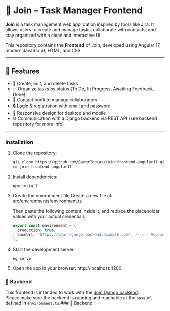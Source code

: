 # 🧩 Join – Task Manager Frontend

**Join** is a task management web application inspired by tools like Jira. It allows users to create and manage tasks, collaborate with contacts, and stay organized with a clean and interactive UI.

This repository contains the **Frontend** of Join, developed using Angular 17, modern JavaScript, HTML, and CSS.

---

## 🚀 Features

- 📝 Create, edit, and delete tasks
- ✅ Organize tasks by status (To Do, In Progress, Awaiting Feedback, Done)
- 👥 Contact book to manage collaborators
- 🔒 Login & registration with email and password
- 📱 Responsive design for desktop and mobile
- 🌐 Communication with a Django backend via REST API (see backend repository for more info)

---

### Installation

1. Clone the repository:

   ```bash
   git clone https://github.com/BayerTobias/join-frontend-angular17.git
   cd join-frontend-angular17

   ```

2. Install dependencies:

   ```bash
   npm install

   ```

3. Create the environment file
   Create a new file at: src/environments/environment.ts

   Then paste the following content inside it, and replace the placeholder values with your actual credentials:

   ```ts
   export const environment = {
     production: true,
     baseUrl: "https://your-django-backend.example.com", // <-- Replace with your real backend URL
   };
   ```

4. Start the development server:

   ```bash
   ng serve

   ```

5. Open the app in your browser: http://localhost:4200

### 🔗 Backend

This frontend is intended to work with the [Join Django backend](https://github.com/BayerTobias/join-backend).  
Please make sure the backend is running and reachable at the `baseUrl` defined in `environment.ts`.### 🔗 Backend

